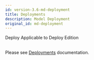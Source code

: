 ```yaml
---
id: version-3.6-md-deployment
title: Deployments
description: Model Deployment
original_id: md-deployment
---
```


<div class="label-sect">
  <div class="deploy-only tooltip">Deploy
    <span class="tooltiptext">Applicable to Deploy Edition</span>
  </div>
</div>
<br>

Please see [Deployments](../model-deployment-feature) documentation.
